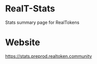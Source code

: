 # RealT-Stats
Stats summary page for RealTokens

# Website

https://stats.preprod.realtoken.community
